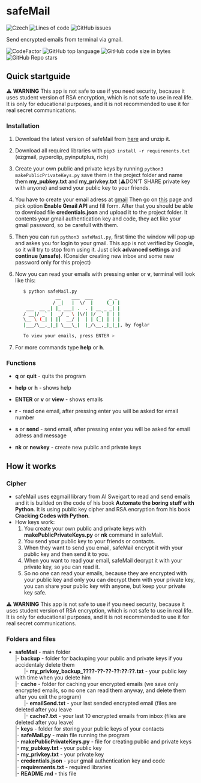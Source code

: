 # safeMail

![Czech](https://img.shields.io/badge/MADE%20IN-CZECH-red?style=for-the-badge)
![Lines of code](https://img.shields.io/tokei/lines/github/foglar/safeMail?style=for-the-badge)
![GitHub issues](https://img.shields.io/github/issues/foglar/safeMail?style=for-the-badge)

Send encrypted emails from terminal via gmail.

![CodeFactor][codeFactor]
![GitHub top language](https://img.shields.io/github/languages/top/foglar/safeMail)
![GitHub code size in bytes](https://img.shields.io/github/languages/code-size/foglar/safeMail)
![GitHub Repo stars](https://img.shields.io/github/stars/foglar/safeMail?style=social)

## Quick startguide

:warning: **WARNING** This app is not safe to use if you need security, because it uses student version of RSA encryption, which is not safe to use in real life. It is only for educational purposes, and it is not recommended to use it for real secret communications.

### Installation

1. Download the latest version of safeMail from [here][releases] and unzip it.
2. Download all required libraries with ```pip3 install -r requirements.txt``` (ezgmail, pyperclip, pyinputplus, rich)
3. Create your own public and private keys by running ```python3 makePublicPrivateKeys.py``` save them in the project folder and name them **my_pubkey.txt** and **my_privkey.txt** (:warning:DON'T SHARE private key with anyone) and send your public key to your friends.
4. You have to create your email adress at [gmail](https://www.gmail.com) Then go on [this](https://developers.google.com/gmail/api/quickstart/python) page and pick option **Enable Gmail API** and fill form. After that you should be able to download file **credentials.json** and upload it to the project folder. It contents your gmail authentication key and code, they act like your gmail password, so be carefull with them.
5. Then you can run ```python3 safeMail.py```, first time the window will pop up and askes you for login to your gmail. This app is not verified by Google, so it will try to stop from using it. Just click **advanced settings** and **continue (unsafe)**. (Consider creating new inbox and some new password only for this project)
6. Now you can read your emails with pressing enter or **v**, terminal will look like this:

   ```bash
      $ python safeMail.py
                  __    ___  ___      _ _ 
                 / _|   |  \/  |     (_) |
       ___  __ _| |_ ___| .  . | __ _ _| |
      / __|/ _` |  _/ _ \ |\/| |/ _` | | |
      \__ \ (_| | ||  __/ |  | | (_| | | |
      |___/\__,_|_| \___\_|  |_/\__,_|_|_|, by foglar

      To view your emails, press ENTER > 

   ```

7. For more commands type **help** or **h**.

### Functions

- **q** or **quit** - quits the program
- **help** or **h** - shows help

- **ENTER** or **v** or **view** - shows emails
- **r** - read one email, after pressing enter you will be asked for email number
- **s** or **send** - send email, after pressing enter you will be asked for email adress and message
- **nk** or **newkey** - create new public and private keys

## How it works

### Cipher

- safeMail uses ezgmail library from Al Sweigart to read and send emails and it is builded on the code of his book **Automate the boring stuff with Python**. It is using public key cipher and RSA encryption from his book **Cracking Codes with Python**.
- How keys work:
  1. You create your own public and private keys with **makePublicPrivateKeys.py** or **nk** command in safeMail.
  2. You send your public key to your friends or contacts.
  3. When they want to send you email, safeMail encrypt it with your public key and then send it to you.
  4. When you want to read your email, safeMail decrypt it with your private key, so you can read it.
  5. So no one can read your emails, because they are encrypted with your public key and only you can decrypt them with your private key, you can share your public key with anyone, but keep your private key safe.

:warning: **WARNING** This app is not safe to use if you need security, because it uses student version of RSA encryption, which is not safe to use in real life. It is only for educational purposes, and it is not recommended to use it for real secret communications.

### Folders and files

- **safeMail** - main folder <br/>
  |- **backup** - folder for backuping your public and private keys if you accidentaly delete them<br/>
   &nbsp;&nbsp;&nbsp;&nbsp;&nbsp;&nbsp;|- **my_privkey_backup_????-??-??-??:??:??.txt** - your public key with time when you delete him<br/>
  |- **cache** - folder for caching your encrypted emails (we save only encrypted emails, so no one can read them anyway, and delete them after you exit the program)<br/>
  &nbsp;&nbsp;&nbsp;&nbsp;&nbsp;&nbsp;|- **emailSend.txt** - your last sended encrypted email (files are deleted after you leave<br/>
  &nbsp;&nbsp;&nbsp;&nbsp;&nbsp;&nbsp;|- **cache?.txt** - your last 10 encrypted emails from inbox (files are deleted after you leave)<br/>
  |- **keys** - folder for storing your public keys of your contacts<br/>
  |- **safeMail.py** - main file running the program<br/>
  |- **makePublicPrivateKeys.py** - file for creating public and private keys<br/>
  |- **my_pubkey.txt** - your public key<br/>
  |- **my_privkey.txt** - your private key<br/>
  |- **credentials.json** - your gmail authentication key and code<br/>
  |- **requirements.txt** - required libraries<br/>
  |- **README.md** - this file<br/>

[releases]: https://www.github.com/foglar/safeMail/releases
[codeFactor]: https://www.codefactor.io/repository/github/foglar/safeMail/badge
